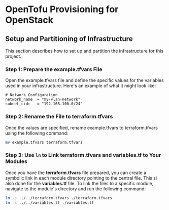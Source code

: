 # OpenTofu Provisioning for OpenStack

## Setup and Partitioning of Infrastructure
This section describes how to set up and partition the infrastructure for this project.

### Step 1: Prepare the example.tfvars File
Open the example.tfvars file and define the specific values for the variables used in your infrastructure. Here's an example of what it might look like:

```
# Network Configuration
network_name  = "my-vlan-network"
subnet_cidr   = "192.168.100.0/24"
```

### Step 2: Rename the File to terraform.tfvars
Once the values are specified, rename example.tfvars to terraform.tfvars using the following command:

```bash
mv example.tfvars terraform.tfvars
```

### Step 3: Use `ln` to Link terraform.tfvars and variables.tf to Your Modules
Once you have the **terraform.tfvars** file prepared, you can create a symbolic link in each module directory pointing to the central file. This si also done for the **variables.tf** file. To link the files to a specific module, navigate to the module's directory and run the following command:

```bash
ln -s ../../terraform.tfvars ./terraform.tfvars
ln -s ../../variables.tf ./variables.tf
```